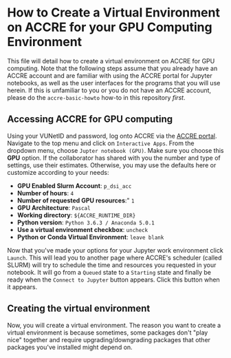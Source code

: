 # How to Create a Virtual Environment on ACCRE for your **GPU** Computing Environment

This file will detail how to create a virtual environment on ACCRE for GPU computing.  Note that the following steps assume that you already have an ACCRE account and are familiar with using the ACCRE portal for Jupyter notebooks, as well as the user interfaces for the programs that you will use herein.  If this is unfamiliar to you or you do not have an ACCRE account, please do the `accre-basic-howto` how-to in this repository *first*.

## Accessing ACCRE for GPU computing
Using your VUNetID and password, log onto ACCRE via the [ACCRE portal](https://portal.accre.vanderbilt.edu).  Navigate to the top menu and click on `Interactive Apps`.  From the dropdown menu, choose `Jupter notebook (GPU)`.  Make sure you choose this **GPU** option.  If the collaborator has shared with you the number and type of settings, use their estimates.  Otherwise, you may use the defaults here or customize according to your needs:

- **GPU Enabled Slurm Account**: `p_dsi_acc`
- **Number of hours**: `4`
- **Number of requested GPU resources**:" `1`
- **GPU Architecture**: `Pascal`
- **Working directory**: `${ACCRE_RUNTIME_DIR}`
- **Python version**: `Python 3.6.3 / Anaconda 5.0.1`
- **Use a virtual environment checkbox**: `uncheck`
- **Python or Conda Virtual Environment**: `leave blank`

Now that you've made your options for your Jupyter work environment click `Launch`.  This will lead you to another page where ACCRE's scheduler (called SLURM) will try to schedule the time and resources you requested in your notebook.  It will go from a `Queued` state to a `Starting` state and finally be ready when the `Connect to Jupyter` button appears.  Click this button when it appears.

## Creating the virtual environment
Now, you will create a virtual environment.  The reason you want to create a virtual environment is because sometimes, some packages don't "play nice" together and require upgrading/downgrading packages that other packages you've installed might depend on.
